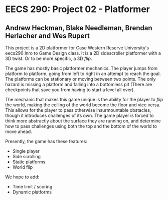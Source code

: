 # EECS 290: Project 02 - Platformer #
## Andrew Heckman, Blake Needleman, Brendan Herlacher and Wes Rupert ##

This project is a 2D platformer for Case Western Reserve University's eecs290 Inro to Game Design class. It is a 2D sidescroller platformer with a 3D twist. Or to be more specific, a 3D _flip_.

The game has mostly basic platformer mechanics. The player jumps from platform to platform, going from left to right in an attempt to reach the goal. The platforms can be stationary or moving between two points. The only hazard is missing a platform and falling into a bottomless pit (There are checkpoints that save you from having to start a level all over).

The mechanic that makes this game unique is the ability for the player to _flip_ the world, making the ceiling of the world become the floor and vice versa. This allows for the player to pass otherwise insurmountable obstacles, though it introduces challenges of its own. The game player is forced to think more abstractly about the surface they are running on, and determine how to pass challenges using both the top and the bottom of the world to move ahead.

Presently, the game has these features:
- Single player
- Side scrolling
- Static platforms
- World flip

We hope to add:
- Time limit / scoring
- Dynamic platforms
